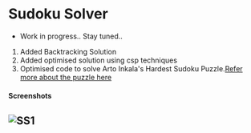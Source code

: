 Sudoku Solver
=============  

- Work in progress..  Stay tuned..  

1. Added Backtracking Solution
2. Added optimised solution using csp techniques
3. Optimised code to solve Arto Inkala's Hardest Sudoku Puzzle.[Refer more about the puzzle here](https://www.mirror.co.uk/news/weird-news/worlds-hardest-sudoku-puzzle-ever-942299)  

#### Screenshots  

## ![SS1](https://rawgit.com/avidLearnerInProgress/sudoku-solver/master/screenshots/ss1.PNG)  
